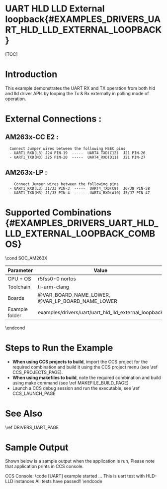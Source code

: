 # UART HLD LLD External loopback{#EXAMPLES_DRIVERS_UART_HLD_LLD_EXTERNAL_LOOPBACK}

[TOC]

# Introduction

This example demonstrates the UART RX and TX operation from both
hld and lld driver APIs by looping the Tx & Rx externally in polling
mode of operation.

# External Connections :
## AM263x-CC E2 :
      Connect Jumper wires between the following HSEC pins
      - UART1_RXD(L3) J24 PIN-19  -----  UART4_TXD(C12)  J21 PIN-26
      - UART1_TXD(M3) J25 PIN-20  -----  UART4_RXD(D11)  J21 PIN-27
## AM263x-LP :
        Connect Jumper wires between the following pins
      - UART1_RXD(L3) J1/J3 PIN-3  -----  UART4_TXD(C9)  J6/J8 PIN-58
      - UART1_TXD(M3) J1/J3 PIN-4  -----  UART4_RXD(A10) J5/J7 PIN-47

# Supported Combinations {#EXAMPLES_DRIVERS_UART_HLD_LLD_EXTERNAL_LOOPBACK_COMBOS}

\cond SOC_AM263X

 Parameter      | Value
 ---------------|-----------
 CPU + OS       | r5fss0-0 nortos
 Toolchain      | ti-arm-clang
 Boards         | @VAR_BOARD_NAME_LOWER, @VAR_LP_BOARD_NAME_LOWER
 Example folder | examples/drivers/uart/uart_hld_lld_external_loopback

\endcond

# Steps to Run the Example

- **When using CCS projects to build**, import the CCS project for the required combination
  and build it using the CCS project menu (see \ref CCS_PROJECTS_PAGE).
- **When using makefiles to build**, note the required combination and build using
  make command (see \ref MAKEFILE_BUILD_PAGE)
- Launch a CCS debug session and run the executable, see \ref CCS_LAUNCH_PAGE

# See Also

\ref DRIVERS_UART_PAGE

# Sample Output

Shown below is a sample output when the application is run,
Please note that application prints in CCS console.

CCS Console:
\code
[UART] example started ...
This is uart test with HLD-LLD instances
All tests have passed!!
\endcode
